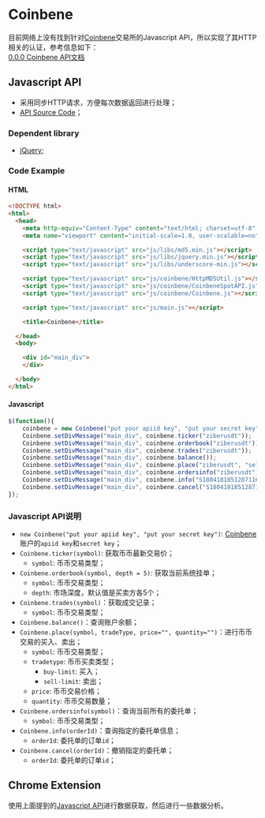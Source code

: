 # Coinbene 

目前网络上没有找到针对[Coinbene](http://www.coinbene.com)交易所的Javascript API，所以实现了其HTTP相关的认证，参考信息如下：  
[0.0.0 Coinbene API文档](https://github.com/Coinbene/API-Documents-CHN/wiki/0.0.0-Coinbene-API%E6%96%87%E6%A1%A3)

## Javascript API

* 采用同步HTTP请求，方便每次数据返回进行处理；
* [API Source Code](https://github.com/ZengjfOS/Coinbene/tree/master/js/coinbene)；

### Dependent library

* [jQuery](https://jquery.com/);

### Code Example

#### HTML

```HTML
<!DOCTYPE html>
<html>
  <head>
    <meta http-equiv="Content-Type" content="text/html; charset=utf-8" />
    <meta name="viewport" content="initial-scale=1.0, user-scalable=no" />

    <script type="text/javascript" src="js/libs/md5.min.js"></script>
    <script type="text/javascript" src="js/libs/jquery.min.js"></script>
    <script type="text/javascript" src="js/libs/underscore-min.js"></script>

    <script type="text/javascript" src="js/coinbene/HttpMD5Util.js"></script>
    <script type="text/javascript" src="js/coinbene/CoinbeneSpotAPI.js"></script>
    <script type="text/javascript" src="js/coinbene/Coinbene.js"></script>

    <script type="text/javascript" src="js/main.js"></script>

    <title>Coinbene</title>

  </head>
  <body>

    <div id="main_div">
    </div>

  </body>
</html>
```

#### Javascript

```Javascript
$(function(){
    coinbene = new Coinbene("put your apiid key", "put your secret key");
    Coinbene.setDivMessage("main_div", coinbene.ticker("ziberusdt"));
    Coinbene.setDivMessage("main_div", coinbene.orderbook("ziberusdt"));
    Coinbene.setDivMessage("main_div", coinbene.trades("ziberusdt"));
    Coinbene.setDivMessage("main_div", coinbene.balance());
    Coinbene.setDivMessage("main_div", coinbene.place("ziberusdt", "sell-limit", 10000.00, 1.000));
    Coinbene.setDivMessage("main_div", coinbene.ordersinfo("ziberusdt"));
    Coinbene.setDivMessage("main_div", coinbene.info("S180418185128711694601"));
    Coinbene.setDivMessage("main_div", coinbene.cancel("S180418185128711694601"));
});
```

### Javascript API说明

* `new Coinbene("put your apiid key", "put your secret key")`: [Coinbene](http://www.coinbene.com)账户的`apiid key`和`secret key`；
* `Coinbene.ticker(symbol)`: 获取币币最新交易价；
  * `symbol`: 币币交易类型；
* `Coinbene.orderbook(symbol, depth = 5)`: 获取当前系统挂单；
  * `symbol`: 币币交易类型；
  * `depth`: 市场深度，默认值是买卖方各5个；
* `Coinbene.trades(symbol)`：获取成交记录；
  * `symbol`: 币币交易类型；
* `Coinbene.balance()`：查询账户余额；
* `Coinbene.place(symbol, tradeType, price="", quantity="")`：进行币币交易的买入、卖出；
  * `symbol`: 币币交易类型；
  * `tradetype`: 币币买卖类型；
    * `buy-limit`: 买入；
    * `sell-limit`: 卖出；
  * `price`: 币币交易价格；
  * `quantity`: 币币交易数量；
* `Coinbene.ordersinfo(symbol)`：查询当前所有的委托单；
  * `symbol`: 币币交易类型；
* `Coinbene.info(orderId)`：查询指定的委托单信息；
  * `orderId`: 委托单的订单`id`；
* `Coinbene.cancel(orderId)`：撤销指定的委托单；
  * `orderId`: 委托单的订单`id`；

## Chrome Extension

使用上面提到的[Javascript API](https://github.com/ZengjfOS/Coinbene/tree/master/js/coinbene)进行数据获取，然后进行一些数据分析。
